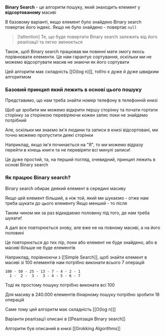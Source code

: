 **Binary Search** - це алгоритм пошуку, який знаходить елемент у **відсортованому** масиві

В базовому варіанті, якщо елемент було знайдено Binary search повертає його індекс. Якщо не було знайдено - повертає `null`

> [!attention]
> Те, що буде повертати Binary search залежить від його реалізації та легко змінюється

Також, щоб Binary search працював ми повинні мати змогу якось порівнювати елементи. Це нам гарантує сортування, оскільки ми не можемо відсортувати масив не знаючи як його сортувати

Цей алгоритм має складність [[O(log n)]], тобто є дуже й дуже швидким алгоритмом

### Базовий принцип який лежить в основі цього пошуку

Представимо, що нам треба знайти номер телефону в телефонній книзі

Щоб це зробити ми можемо відкрити першу сторінку та почати гортати сторінку за сторінкою перевіряючи кожен запис поки не знайдемо потрібний

Але, оскільки ми знаємо ім'я людини та записи в книзі відсортовані, ми точно можемо пропустити деякі сторінки

Наприклад, якщо ім'я починається на "Я", то ми можемо відразу перейти в кінець книги та не перевіряти всі минулі записи!

Це дуже простий, та, на перший погляд, очевидний, принцип лежить в основі Binary search

### Як працює Binary search?

Binary search обирає деякий елемент в середині масиву

Якщо цей елемент більший, а ніж той, який ми шукаємо - отже нам треба шукати до цього елементу
Якщо менший - то після

Таким чином ми за раз відкидаємо половину під того, де нам треба шукати!

А далі все повторюється знову, але вже не на повному масиві, а на його половині

Це повторюється до тих пір, поки або елемент не буде знайдено, або в масиві більше не буде елементів

Наприклад, порівнюючи з [[Simple Search]], щоб знайти елемент в масиві зі 100 елементів нам потрібно виконати всього 7 операцій

```
100 - 50 - 25 - 13 - 7 - 4 - 2 - 1
  1 -  2 -  3 -  3 - 4 - 5 - 6 - 7
```

Тоді як простому пошуку потрібно виконати всі 100

Для масиву в $240.000$ елементів бінарному пошуку потрібно зробити 18 операцій

Саме тому цей алгоритм має складність [[O(log n)]]

Варіанти реалізації описані в [[Реалізація Binary search]]

Алгоритм був описаний в книзі [[Grokking Algorithms]]